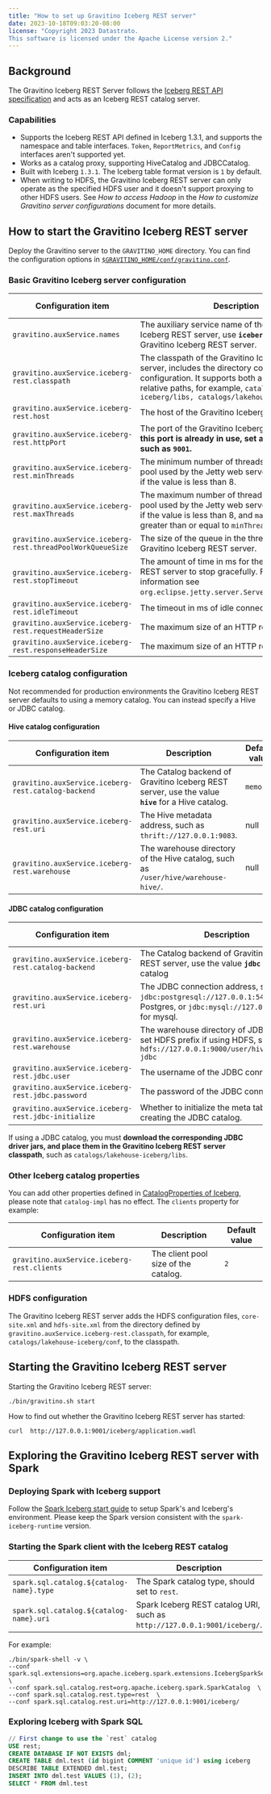 ```yaml
---
title: "How to set up Gravitino Iceberg REST server"
date: 2023-10-18T09:03:20-08:00
license: "Copyright 2023 Datastrato.
This software is licensed under the Apache License version 2."
---
```


## Background

The Gravitino Iceberg REST Server follows the [Iceberg REST API specification](https://github.com/apache/iceberg/blob/main/open-api/rest-catalog-open-api.yaml) and acts as an Iceberg REST catalog server.

### Capabilities

* Supports the Iceberg REST API defined in Iceberg 1.3.1, and supports the namespace and table interfaces. `Token`, `ReportMetrics`, and `Config` interfaces aren't supported yet.
* Works as a catalog proxy, supporting HiveCatalog and JDBCCatalog.
* Built with Iceberg `1.3.1`. The Iceberg table format version is `1` by default.
* When writing to HDFS, the Gravitino Iceberg REST server can only operate as the specified HDFS user and
  it doesn't support proxying to other HDFS users. See *How to access Hadoop* in the *How to customize Gravitino server configurations* document for more details.

## How to start the Gravitino Iceberg REST server

Deploy the Gravitino server to the `GRAVITINO_HOME` directory. You can find the configuration options in [`$GRAVITINO_HOME/conf/gravitino.conf`](gravitino-server-config.md).

### Basic Gravitino Iceberg server configuration

| Configuration item                | Description                                                                                                                                                                                                          | Default value                                                                | Since Version |
|-----------------------------------|----------------------------------------------------------------------------------------------------------------------------------------------------------------------------------------------------------------------|------------------------------------------------------------------------------|---------------|
| `gravitino.auxService.names ` | The auxiliary service name of the Gravitino Iceberg REST server, use **`iceberg-rest`** for the Gravitino Iceberg REST server.                                                                                      | null                                                                         | 0.2.0         |
| `gravitino.auxService.iceberg-rest.classpath ` | The classpath of the Gravitino Iceberg REST server, includes the directory containing jars and configuration. It supports both absolute paths and relative paths, for example, `catalogs/lakehouse-iceberg/libs, catalogs/lakehouse-iceberg/conf` | null                                                                         | 0.2.0         |
| `gravitino.auxService.iceberg-rest.host` | The host of the Gravitino Iceberg REST server.                                                                                                                                                                            | `0.0.0.0`                                                                    | 0.2.0         |
| `gravitino.auxService.iceberg-rest.httpPort` | The port of the Gravitino Iceberg REST server. **If this port is already in use, set a different port, such as `9001`.**                                                          | `8090`                                                                       | 0.2.0         |
| `gravitino.auxService.iceberg-rest.minThreads` | The minimum number of threads in the thread pool used by the Jetty web server. `minThreads` is 8 if the value is less than 8.                                                                       | `Math.max(Math.min(Runtime.getRuntime().availableProcessors() * 2, 100), 8)` | 0.2.0 |
| `gravitino.auxService.iceberg-rest.maxThreads` | The maximum number of threads in the thread pool used by the Jetty web server. `maxThreads` is 8 if the value is less than 8, and `maxThreads` must be greater than or equal to `minThreads`.               | `Math.max(Runtime.getRuntime().availableProcessors() * 4, 400)`              | 0.2.0         |
| `gravitino.auxService.iceberg-rest.threadPoolWorkQueueSize` | The size of the queue in the thread pool used by Gravitino Iceberg REST server.                                                                                                                                     | `100`                                                                        | 0.2.0         |
| `gravitino.auxService.iceberg-rest.stopTimeout` | The amount of time in ms for the Gravitino Iceberg REST server to stop gracefully. For more information see `org.eclipse.jetty.server.Server#setStopTimeout`.                                                                            | `30000`                                                                      | 0.2.0         |
| `gravitino.auxService.iceberg-rest.idleTimeout` | The timeout in ms of idle connections.                                                                                                                                                                           | `30000`                                                                      | 0.2.0         |
| `gravitino.auxService.iceberg-rest.requestHeaderSize` | The maximum size of an HTTP request.                                                                                                                                                                                            | `131072`                                                                     | 0.2.0         |
| `gravitino.auxService.iceberg-rest.responseHeaderSize` | The maximum size of an HTTP response.                                                                                                                                                                                           | `131072`                                                                     | 0.2.0         |

### Iceberg catalog configuration

Not recommended for production environments the Gravitino Iceberg REST server defaults to using a memory catalog. You can instead specify a Hive or JDBC catalog.

#### Hive catalog configuration

| Configuration item                | Description                                                                                                                 | Default value |  Since Version |
|-----------------------------------|-----------------------------------------------------------------------------------------------------------------------------|---------------|-----|
| `gravitino.auxService.iceberg-rest.catalog-backend` | The Catalog backend of Gravitino Iceberg REST server, use the value **`hive`** for a Hive catalog. | `memory` | 0.2.0 |
| `gravitino.auxService.iceberg-rest.uri` | The Hive metadata address, such as `thrift://127.0.0.1:9083`. | null | 0.2.0 |
| `gravitino.auxService.iceberg-rest.warehouse ` | The warehouse directory of the Hive catalog, such as `/user/hive/warehouse-hive/`. | null | 0.2.0 |

#### JDBC catalog configuration

| Configuration item                | Description                                                                                                                 | Default value |  Since Version |
|-----------------------------------|-----------------------------------------------------------------------------------------------------------------------------|---------------|-----|
| `gravitino.auxService.iceberg-rest.catalog-backend` | The Catalog backend of Gravitino Iceberg REST server, use the value **`jdbc`** for a JDBC catalog | `memory`| 0.2.0 |
| `gravitino.auxService.iceberg-rest.uri` | The JDBC connection address, such as `jdbc:postgresql://127.0.0.1:5432` for Postgres, or `jdbc:mysql://127.0.0.1:3306/` for mysql.  | null | 0.2.0 |
| `gravitino.auxService.iceberg-rest.warehouse ` | The warehouse directory of JDBC catalog, set HDFS prefix if using HDFS, such as `hdfs://127.0.0.1:9000/user/hive/warehouse-jdbc` | null | 0.2.0 |
| `gravitino.auxService.iceberg-rest.jdbc.user` | The username of the JDBC connection. | null | 0.2.0 |
| `gravitino.auxService.iceberg-rest.jdbc.password` | The password of the JDBC connection.  | null | 0.2.0 |
| `gravitino.auxService.iceberg-rest.jdbc-initialize` | Whether to initialize the meta tables when creating the JDBC catalog. | `true` | 0.2.0 |

If using a JDBC catalog, you must **download the corresponding JDBC driver jars, and place them in the Gravitino Iceberg REST server classpath**, such as `catalogs/lakehouse-iceberg/libs`.

### Other Iceberg catalog properties

You can add other properties defined in [CatalogProperties of Iceberg](https://github.com/apache/iceberg/blob/main/core/src/main/java/org/apache/iceberg/CatalogProperties.java), please note that `catalog-impl` has no effect.
The `clients` property for example:

| Configuration item                | Description                                                                                                                 | Default value |
|-----------------------------------|-----------------------------------------------------------------------------------------------------------------------------|---------------|
| `gravitino.auxService.iceberg-rest.clients` | The client pool size of the catalog. | `2` |


### HDFS configuration

The Gravitino Iceberg REST server adds the HDFS configuration files, `core-site.xml` and `hdfs-site.xml` from the directory defined by `gravitino.auxService.iceberg-rest.classpath`, for example, `catalogs/lakehouse-iceberg/conf`, to the classpath.

## Starting the Gravitino Iceberg REST server

Starting the Gravitino Iceberg REST server:

```shell
./bin/gravitino.sh start
```

How to find out whether the Gravitino Iceberg REST server has started:

```shell
curl  http://127.0.0.1:9001/iceberg/application.wadl
```

## Exploring the Gravitino Iceberg REST server with Spark

### Deploying Spark with Iceberg support

Follow the [Spark Iceberg start guide](https://iceberg.apache.org/docs/latest/getting-started/) to setup Spark's and Iceberg's environment. Please keep the Spark version consistent with the `spark-iceberg-runtime` version.

### Starting the Spark client with the Iceberg REST catalog
| Configuration item                | Description                                                                                                                 |
|-----------------------------------|-----------------------------------------------------------------------------------------------------------------------------|
| `spark.sql.catalog.${catalog-name}.type` | The Spark catalog type, should set to `rest`. |
| `spark.sql.catalog.${catalog-name}.uri` | Spark Iceberg REST catalog URI, such as `http://127.0.0.1:9001/iceberg/`. |

For example:

```shell
./bin/spark-shell -v \
--conf spark.sql.extensions=org.apache.iceberg.spark.extensions.IcebergSparkSessionExtensions \
--conf spark.sql.catalog.rest=org.apache.iceberg.spark.SparkCatalog  \
--conf spark.sql.catalog.rest.type=rest  \
--conf spark.sql.catalog.rest.uri=http://127.0.0.1:9001/iceberg/
```

### Exploring Iceberg with Spark SQL

```sql
// First change to use the `rest` catalog
USE rest;
CREATE DATABASE IF NOT EXISTS dml;
CREATE TABLE dml.test (id bigint COMMENT 'unique id') using iceberg
DESCRIBE TABLE EXTENDED dml.test;
INSERT INTO dml.test VALUES (1), (2);
SELECT * FROM dml.test
```